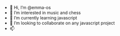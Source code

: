 - 👋 Hi, I’m @emma-os
- 👀 I’m interested in music and chess
- 🌱 I’m currently learning javascript
- 💞️ I’m looking to collaborate on any javascript project 
- 📫 

<!---
emma-os/emma-os is a ✨ special ✨ repository because its `README.md` (this file) appears on your GitHub profile.
You can click the Preview link to take a look at your changes.
--->

